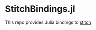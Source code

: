 # StitchBindings.jl

This repo provides Julia bindings to [stitch](https://github.com/mlb2251/stitch)
